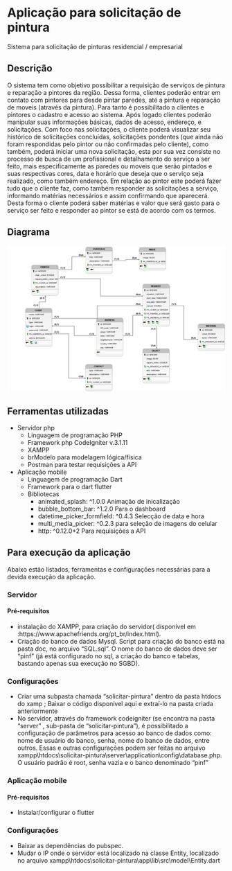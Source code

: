 ﻿# Aplicação para solicitação de pintura

Sistema para solicitação de pinturas residencial / empresarial

<h2>Descrição</h2>
<p>
    O sistema tem como objetivo possibilitar a requisição de serviços de pintura e
    reparação a pintores da região. Dessa forma, clientes poderão entrar em contato com
    pintores para desde pintar paredes, até a pintura e reparação de moveis (através da pintura).
    Para tanto é possibilitado a clientes e pintores o cadastro e acesso ao sistema. Após logado
    clientes poderão manipular suas informações básicas, dados de acesso, endereço, e
    solicitações. Com foco nas solicitações, o cliente poderá visualizar seu histórico de
    solicitações concluídas, solicitações pondentes (que ainda não foram respondidas pelo pintor
    ou não confirmadas pelo cliente), como também, poderá iniciar uma nova solicitação, esta
    por sua vez consiste no processo de busca de um profissional e detalhamento do serviço a
    ser feito, mais especificamente as paredes ou moveis que serão pintados e suas respectivas
    cores, data e horário que deseja que o serviço seja realizado, como também endereço. Em
    relação ao pintor este poderá fazer tudo que o cliente faz, como também responder as
    solicitações a serviço, informando matérias necessários e assim confirmando que aparecerá.
    Desta forma o cliente poderá saber matérias e valor que será gasto para o serviço ser feito e
    responder ao pintor se está de acordo com os termos.
</p>

<h2>Diagrama</h2>
<img src = "doc/diagrama.png">

<h2>Ferramentas utilizadas</h2>
<ul>
	<li> Servidor php
		<ul>
			<li>Linguagem de programação PHP</li>
			<li>Framework php CodeIgniter v.3.1.11</li>
			<li>XAMPP </li>
			<li>brModelo para modelagem lógica/física</li>
			<li>Postman para testar requisições a API</li>
		</ul>
	</li>
	<li> Aplicação mobile
		<ul>
			<li>Linguagem de programação Dart</li>
			<li>Framework para o dart flutter</li>
			<li>Bibliotecas
				<ul>
					<li>animated_splash: ^1.0.0 Animação de inicalização</li>
					<li>bubble_bottom_bar: ^1.2.0 Para o dashboard</li>
					<li>datetime_picker_formfield: ^0.4.3 Selecção de data e hora</li>
					<li>multi_media_picker: ^0.2.3 para seleção de imagens do celular</li>
					<li>http: ^0.12.0+2 Para requisições a API</li>
				</ul>
			</li>	
		</ul>
	</li>
</ul>

<h2>Para execução da aplicação</h2>
<p>Abaixo estão listados, ferramentas e configurações necessárias para a devida execução da aplicação.</p>

<h3>Servidor</h3>
<h4>Pré-requisitos</h4>
<ul>
	<li>instalação do XAMPP, para criação do servidor( disponível em :https://www.apachefriends.org/pt_br/index.html).</li>
	<li>
	Criação do banco de dados  Mysql. Script para criação do banco está na pasta doc, no arquivo “SQL.sql”. O nome 
	do banco de dados deve ser “pinf” (já está configurado no sql, a criação do banco e tabelas, bastando apenas sua execução no SGBD).
	</li>
</ul>
<h3>Configurações</h3>
<ul>
	<li>
	Criar uma subpasta chamada “solicitar-pintura” dentro da pasta htdocs do xamp ; Baixar o código disponível aqui e extraí-lo na pasta criada anteriormente
	</li>
	<li>
	No servidor, através do framework codeigniter (se encontra na pasta “server” , sub-pasta de “solicitar-pintura”), é possibilitado a configuração de 
	parâmetros para acesso ao banco de dados como: nome de usuário do banco,  senha, nome do banco de dados, entre outros. Essas e outras configurações
	podem ser feitas no arquivo xampp\htdocs\solicitar-pintura\server\application\config\database.php. O usuário padrão é root, senha vazia e o banco 
	denominado “pinf”
	</li>
</ul>
<h3>Aplicação mobile</h3>
<h4>Pré-requisitos</h4>
<ul>
	<li>Instalar/configurar o flutter</li>
</ul>
<h3>Configurações</h3>
<ul>
	<li>Baixar as dependências do pubspec.</li>
	<li>Mudar o IP onde o servidor está  localizado na classe Entity, localizado no arquivo xampp\htdocs\solicitar-pintura\app\lib\src\model\Entity.dart</li>
</ul>


